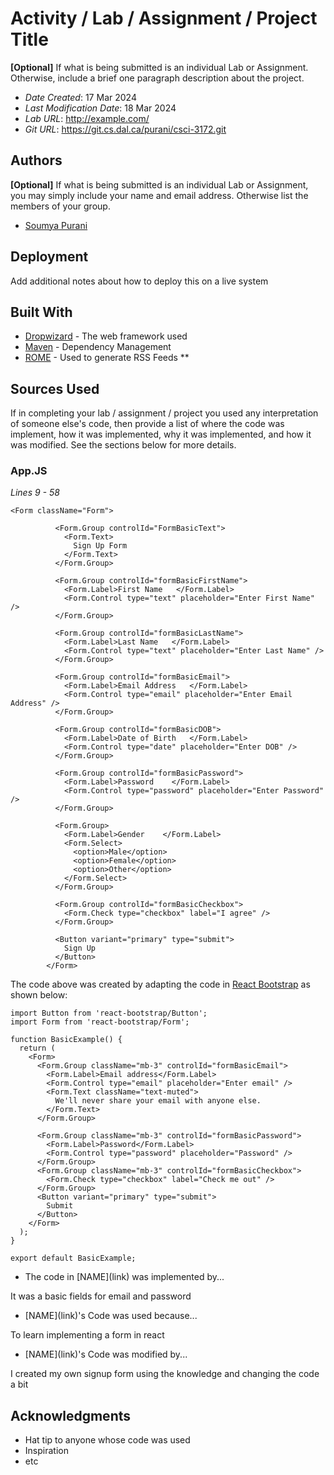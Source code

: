 <!--- The following README.md sample file was adapted from https://gist.github.com/PurpleBooth/109311bb0361f32d87a2#file-readme-template-md by Gabriella Mosquera for academic use ---> 
<!--- You may delete any comments in this sample README.md file. If needing to use as a .txt file then simply delete all comments, edit as needed, and save as a README.txt file --->

# Activity / Lab / Assignment / Project Title

**[Optional]** If what is being submitted is an individual Lab or Assignment. Otherwise, include a brief one paragraph description about the project.

* *Date Created*: 17 Mar 2024 
* *Last Modification Date*: 18 Mar 2024
* *Lab URL*: <http://example.com/>
* *Git URL*: https://git.cs.dal.ca/purani/csci-3172.git

## Authors

**[Optional]** If what is being submitted is an individual Lab or Assignment, you may simply include your name and email address. Otherwise list the members of your group.

* [Soumya Purani](sm841586@dal.ca) 


## Deployment

Add additional notes about how to deploy this on a live system

## Built With

<!--- Provide a list of the frameworks used to build this application, your list should include the name of the framework used, the url where the framework is available for download and what the framework was used for, see the example below --->

* [Dropwizard](http://www.dropwizard.io/1.0.2/docs/) - The web framework used
* [Maven](https://maven.apache.org/) - Dependency Management
* [ROME](https://rometools.github.io/rome/) - Used to generate RSS Feeds
**

## Sources Used

If in completing your lab / assignment / project you used any interpretation of someone else's code, then provide a list of where the code was implement, how it was implemented, why it was implemented, and how it was modified. See the sections below for more details.

### App.JS

*Lines 9 - 58*

```
<Form className="Form">

          <Form.Group controlId="FormBasicText">
            <Form.Text>
              Sign Up Form
            </Form.Text>
          </Form.Group>

          <Form.Group controlId="formBasicFirstName">
            <Form.Label>First Name   </Form.Label>
            <Form.Control type="text" placeholder="Enter First Name" />
          </Form.Group>

          <Form.Group controlId="formBasicLastName">
            <Form.Label>Last Name   </Form.Label>
            <Form.Control type="text" placeholder="Enter Last Name" />
          </Form.Group>

          <Form.Group controlId="formBasicEmail">
            <Form.Label>Email Address   </Form.Label>
            <Form.Control type="email" placeholder="Enter Email Address" />
          </Form.Group>

          <Form.Group controlId="formBasicDOB">
            <Form.Label>Date of Birth   </Form.Label>
            <Form.Control type="date" placeholder="Enter DOB" />
          </Form.Group>

          <Form.Group controlId="formBasicPassword">
            <Form.Label>Password    </Form.Label>
            <Form.Control type="password" placeholder="Enter Password" />
          </Form.Group>

          <Form.Group>
            <Form.Label>Gender    </Form.Label>
            <Form.Select>
              <option>Male</option>
              <option>Female</option>
              <option>Other</option>
            </Form.Select>
          </Form.Group>

          <Form.Group controlId="formBasicCheckbox">
            <Form.Check type="checkbox" label="I agree" />
          </Form.Group>

          <Button variant="primary" type="submit">
            Sign Up
          </Button>
        </Form>

```

The code above was created by adapting the code in [React Bootstrap](https://react-bootstrap.netlify.app/docs/forms/overview) as shown below: 

```
import Button from 'react-bootstrap/Button';
import Form from 'react-bootstrap/Form';

function BasicExample() {
  return (
    <Form>
      <Form.Group className="mb-3" controlId="formBasicEmail">
        <Form.Label>Email address</Form.Label>
        <Form.Control type="email" placeholder="Enter email" />
        <Form.Text className="text-muted">
          We'll never share your email with anyone else.
        </Form.Text>
      </Form.Group>

      <Form.Group className="mb-3" controlId="formBasicPassword">
        <Form.Label>Password</Form.Label>
        <Form.Control type="password" placeholder="Password" />
      </Form.Group>
      <Form.Group className="mb-3" controlId="formBasicCheckbox">
        <Form.Check type="checkbox" label="Check me out" />
      </Form.Group>
      <Button variant="primary" type="submit">
        Submit
      </Button>
    </Form>
  );
}

export default BasicExample;

```

- <!---How---> The code in [NAME](link) was implemented by...
It was a basic fields for email and password
- <!---Why---> [NAME](link)'s Code was used because...
To learn implementing a form in react
- <!---How---> [NAME](link)'s Code was modified by...
I created my own signup form using the knowledge and changing the code a bit


## Acknowledgments

* Hat tip to anyone whose code was used
* Inspiration
* etc

